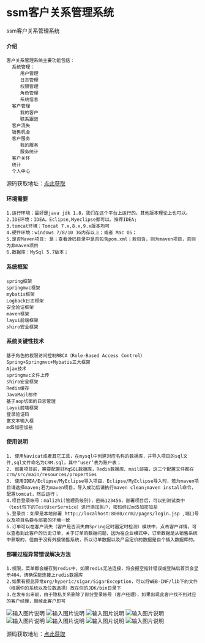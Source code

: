 # ssm客户关系管理系统
ssm客户关系管理系统

#### 介绍
```
客户关系管理系统主要功能包括：
  系统管理：
     用户管理
     日志管理
     权限管理
     角色管理
     系统信息
  客户管理
     我的客户
     联系跟进
  客户流失
  销售机会
  客户服务
     我的服务
     服务统计
  客户关怀
  统计
  个人中心  
```
源码获取地址：[点此获取](http://www.shuyue.fun/?type=productinfo&id=177)

#### 环境需要
```
1.运行环境：最好是java jdk 1.8，我们在这个平台上运行的。其他版本理论上也可以。
2.IDE环境：IDEA，Eclipse,Myeclipse都可以。推荐IDEA;
3.tomcat环境：Tomcat 7.x,8.x,9.x版本均可
4.硬件环境：windows 7/8/10 1G内存以上；或者 Mac OS；
5.是否Maven项目: 是；查看源码目录中是否包含pom.xml；若包含，则为maven项目，否则为非maven项目 
6.数据库：MySql 5.7版本；
```

#### 系统框架
```
spring框架
springmvc框架
mybatis框架
Logback日志框架
安全验证框架
maven框架
layui前端框架
shiro安全框架
```
#### 系统关键性技术

```
基于角色的权限访问控制RBCA（Role-Based Access Control）
Spring+Springmvc+Mybatis三大框架
Ajax技术
springmvc文件上传
shiro安全框架
Redis缓存
JavaMail邮件
基于aop切面的日志管理
Layui前端框架
登录验证码
富文本输入框
md5加密加盐
```

#### 使用说明
```
1. 使用Navicat或者其它工具，在mysql中创建对应名称的数据库，并导入项目的sql文件,sql文件命名为CRM.sql，其中‘user’表为账户表；
2. 部署项目前，需要配置好MqSQL数据库，Redis数据库、mail邮箱，这三个配置文件都在crm/src/main/resources/properties
3. 使用IDEA/Eclipse/MyEclipse导入项目，Eclipse/MyEclipse导入时，若为maven项目请选择maven;若为maven项目，导入成功后请执行maven clean;maven install命令，配置tomcat，然后运行；
4.项目登录帐号：malizhi(管理员级别)，密码123456，部署项目后，可以到测试类中（test包下的TestUserService）进行添加账户，密码经过md5加密加盐
5.登录页：如果是本地部署 http://localhost:8080/crm2/pages/login.jsp ,端口号以及项目名要与部署的环境一致
6.订单可以在客户流失（客户是否流失由Spring定时器定时检测）模块中，点击客户详情，可以查看到此客户的历史订单，关于订单的数据问题，因为在企业模式中，订单数据是从销售系统中获取的，但由于没有外接销售系统，所以订单数据以及产品定价的数据是自个插入数据库的。
```
#### 部署过程异常错误解决方法
```
1.权限，菜单都会缓存到redis中，如果redis无法连接，将会报空指针错误或登陆后首页会显示404，请确保能连接上redis数据库
2.如果有报此异常org/hyperic/sigar/SigarException，可以将WEB-INF/lib下的文件（根据你的系统以及位数选择）放在你的JDK/bin目录下
3.在发布出来前，由于隐私关系删除了部分登录帐号（客户经理），如果出现此客户找不到对应的客户经理，删掉此客户即可
```

![输入图片说明](https://images.gitee.com/uploads/images/2021/0305/171035_c9b1b83d_863230.png "屏幕截图.png")
![输入图片说明](https://images.gitee.com/uploads/images/2021/0305/171102_d64f3f07_863230.png "屏幕截图.png")
![输入图片说明](https://images.gitee.com/uploads/images/2021/0305/171129_898f5213_863230.png "屏幕截图.png")
![输入图片说明](https://images.gitee.com/uploads/images/2021/0305/171144_a578bfe8_863230.png "屏幕截图.png")
![输入图片说明](https://images.gitee.com/uploads/images/2021/0305/171158_b5b46ef7_863230.png "屏幕截图.png")
![输入图片说明](https://images.gitee.com/uploads/images/2021/0305/171209_c20c0dcf_863230.png "屏幕截图.png")
![输入图片说明](https://images.gitee.com/uploads/images/2021/0305/171220_91534f93_863230.png "屏幕截图.png")
![输入图片说明](https://images.gitee.com/uploads/images/2021/0305/171235_e4b4ddcc_863230.png "屏幕截图.png")

源码获取地址：[点此获取](http://www.shuyue.fun/?type=productinfo&id=177)
